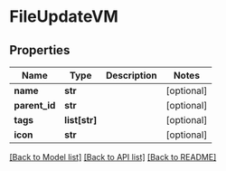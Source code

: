 # FileUpdateVM


## Properties
Name | Type | Description | Notes
------------ | ------------- | ------------- | -------------
**name** | **str** |  | [optional] 
**parent_id** | **str** |  | [optional] 
**tags** | **list[str]** |  | [optional] 
**icon** | **str** |  | [optional] 

[[Back to Model list]](../README.md#documentation-for-models) [[Back to API list]](../README.md#documentation-for-api-endpoints) [[Back to README]](../README.md)


